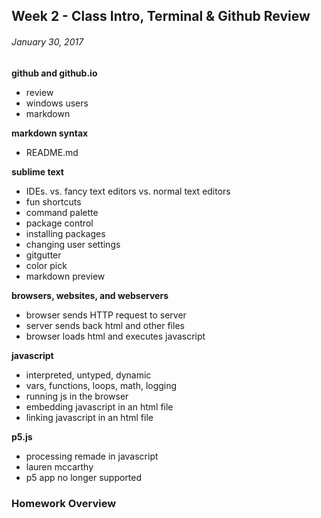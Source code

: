 ## Week 2 - Class Intro, Terminal & Github Review

###### January 30, 2017

**github and github.io**
- review
- windows users
- markdown

**markdown syntax**
- README.md

**sublime text**
- IDEs. vs. fancy text editors vs. normal text editors
- fun shortcuts
- command palette
- package control
- installing packages
- changing user settings
- gitgutter
- color pick
- markdown preview

**browsers, websites, and webservers**
- browser sends HTTP request to server
- server sends back html and other files
- browser loads html and executes javascript

**javascript**
- interpreted, untyped, dynamic
- vars, functions, loops, math, logging
- running js in the browser
- embedding javascript in an html file
- linking javascript in an html file

**p5.js**
- processing remade in javascript
- lauren mccarthy
- p5 app no longer supported


### Homework Overview
